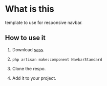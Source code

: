 # What is this

template to use for responsive navbar.

## How to use it

1. Download [sass](https://laracasts.com/discuss/channels/vite/laravel-vite-and-sass).
2. ```
   php artisan make:component NavbarStandard
   ```

3. Clone the respo.
4. Add it to your project.
